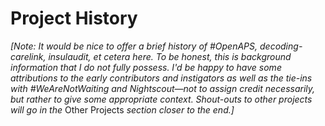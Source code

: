 # Project History

*[Note: It would be nice to offer a brief history of #OpenAPS, decoding-carelink, insulaudit, et cetera here. To be honest, this is background information that I do not fully possess. I'd be happy to have some attributions to the early contributors and instigators as well as the tie-ins with #WeAreNotWaiting and Nightscout—not to assign credit necessarily, but rather to give some appropriate context. Shout-outs to other projects will go in the* Other Projects *section closer to the end.]*